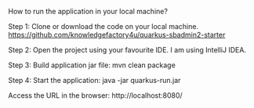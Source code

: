How to run the application in your local machine?

Step 1: Clone or download the code on your local machine.
https://github.com/knowledgefactory4u/quarkus-sbadmin2-starter

Step 2: Open the project using your favourite IDE. I am using IntelliJ IDEA.


Step 3: Build application  jar file: mvn clean package


Step 4: Start the application: java -jar quarkus-run.jar

Access the URL in  the browser: http://localhost:8080/

